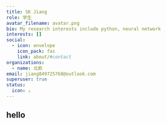 ```yaml
---
title: SK Jiang
role: 学生
avatar_filename: avatar.png
bio: My research interests include python, neural network
interests: []
social:
  - icon: envelope
    icon_pack: fas
    link: about/#contact
organizations:
  - name: 北航
email: jiang849725768@outlook.com
superuser: true
status:
  icon: ☕️
---
```

## hello

